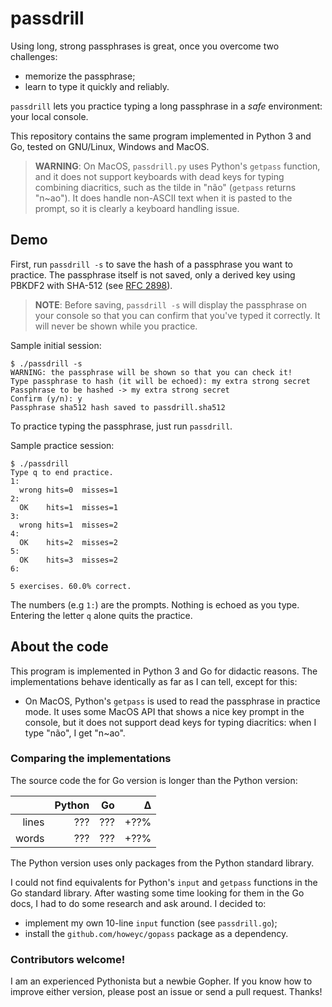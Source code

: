 # passdrill

Using long, strong passphrases is great, once you overcome two challenges:

* memorize the passphrase;
* learn to type it quickly and reliably.

`passdrill` lets you practice typing a long passphrase in a *safe* environment: your local console.

This repository contains the same program implemented in Python 3 and Go, tested on GNU/Linux, Windows and MacOS.

> **WARNING**: On MacOS, `passdrill.py` uses Python's `getpass` function, and it does not support keyboards with dead keys for typing combining diacritics, such as the tilde in "não" (`getpass` returns "n~ao"). It does handle non-ASCII text when it is pasted to the prompt, so it is clearly a keyboard handling issue.


## Demo

First, run `passdrill -s` to save the hash of a passphrase you want to practice. The passphrase itself is not saved, only a derived key using PBKDF2 with SHA-512 (see [RFC 2898](https://tools.ietf.org/html/rfc2898)).

>  **NOTE**: Before saving, `passdrill -s` will display the passphrase on your console so that you can confirm that you've typed it correctly. It will never be shown while you practice.

Sample initial session:

```
$ ./passdrill -s
WARNING: the passphrase will be shown so that you can check it!
Type passphrase to hash (it will be echoed): my extra strong secret       
Passphrase to be hashed -> my extra strong secret
Confirm (y/n): y
Passphrase sha512 hash saved to passdrill.sha512
```

To practice typing the passphrase, just run `passdrill`.

Sample practice session:

```
$ ./passdrill
Type q to end practice.
1:
  wrong	hits=0	misses=1
2:
  OK	hits=1	misses=1
3:
  wrong	hits=1	misses=2
4:
  OK	hits=2	misses=2
5:
  OK	hits=3	misses=2
6:

5 exercises. 60.0% correct.
```

The numbers (e.g `1:`) are the prompts. Nothing is echoed as you type. Entering the letter `q` alone quits the practice.


## About the code

This program is implemented in Python 3 and Go for didactic reasons. The implementations behave identically as far as I can tell, except for this:

* On MacOS, Python's `getpass` is used to read the passphrase in practice mode. It uses some MacOS API that shows a nice key prompt in the console, but it does not support dead keys for typing diacritics: when I type "não", I get "n~ao".


### Comparing the implementations

The source code the for Go version is longer than the Python version:

|     | Python   | Go   | Δ    |
| ---:| --------:| ----:| ----:| 
|lines| ???      | ???  | +??% |
|words| ???      | ???  | +??% |

The Python version uses only packages from the Python standard library.

I could not find equivalents for Python's `input` and `getpass` functions in the Go standard library. After wasting some time looking for them in the Go docs, I had to do some research and ask around. I decided to:

* implement my own 10-line `input` function (see `passdrill.go`);
* install the `github.com/howeyc/gopass` package as a dependency.


### Contributors welcome!

I am an experienced Pythonista but a newbie Gopher. If you know how to improve either version, please post an issue or send a pull request. Thanks!
